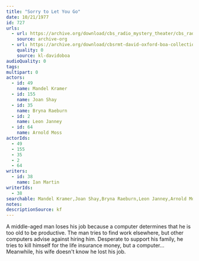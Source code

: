 ```yaml
---
title: "Sorry to Let You Go"
date: 10/21/1977
id: 727
urls: 
  - url: https://archive.org/download/cbs_radio_mystery_theater/cbs_radio_mystery_theater-0701-0750.zip/cbs_radio_mystery_theater-0701-0750%2Fcbsrmt_0727_sorry_to_let_you_go.mp3
    source: archive-org
  - url: https://archive.org/download/cbsrmt-david-oxford-boa-collection/CBSRMT-771021-0727-Sorry-to-Let-You-Go-(128-48)_WBBM-JE-{BoA}.mp3
    quality: 0
    source: kl-davidoboa
audioQuality: 0
tags: 
multipart: 0
actors:  
  - id: 49
    name: Mandel Kramer  
  - id: 155
    name: Joan Shay  
  - id: 35
    name: Bryna Raeburn  
  - id: 2
    name: Leon Janney  
  - id: 64
    name: Arnold Moss
actorIds:  
  - 49  
  - 155  
  - 35  
  - 2  
  - 64
writers:  
  - id: 38
    name: Ian Martin
writerIds:  
  - 38
searchable: Mandel Kramer,Joan Shay,Bryna Raeburn,Leon Janney,Arnold Moss Ian Martin
notes: 
descriptionSource: kf
---
```

A middle-aged man loses his job because a computer determines that he is too old to be productive. The man tries to find work elsewhere, but other computers advise against hiring him. Desperate to support his family, he tries to kill himself for the life insurance money, but a computer... Meanwhile, his wife doesn't know he lost his job.
